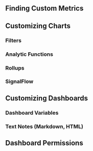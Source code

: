 ## Finding Custom Metrics

## Customizing Charts
### Filters

### Analytic Functions

### Rollups

### SignalFlow

## Customizing Dashboards
### Dashboard Variables

### Text Notes (Markdown, HTML)

## Dashboard Permissions
